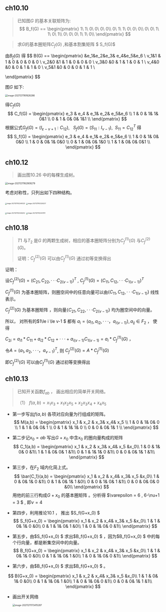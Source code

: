 ## ch10.10
> 已知图$G$ 的基本关联矩阵为:
$$
B_f(G) == 
\begin{pmatrix} 
1\ 1\ 0\ 0\ 0\ 0\\
0\ 1\ 1\ 0\ 0\ 0\\
0\ 0\ 1\ 1\ 0\ 1\\
0\ 0\ 0\ 1\ 1\ 0\\
\end{pmatrix}
$$

> 求$G$的基本圈矩阵$C_f(G)$ ,和基本割集矩阵 $ S_f(G)$

由$B_f(G)$ 得
$$
B(G) == 
\begin{pmatrix} 
	&e_1&e_2&e_3& e_4&e_5&e_6 \\
v_1&1 & 1 & 0 & 0 & 0 & 0 \\
v_2&0 &1  & 1 & 0 & 0 & 0 \\
v_3&0 &0  & 1 & 1 & 0 & 1 \\
v_4&0 &0  & 0 & 1 & 1 & 0 \\
v_5&1 &0  & 0 & 0 & 1 & 1 \\

\end{pmatrix}
$$


图$G$ 如下:

<img src="/Users/zhangwanlin/Library/Application Support/typora-user-images/image-20211211161626266.png" alt="image-20211211161626266" style="zoom:50%;" />

得$C_f(G)$
$$
C_f(G) = 
\begin{pmatrix}
e_3 & e_4 & e_1& e_2& e_5&e_6 \\
1 & 0 & 1& 1& 0&1 \\
0 & 1 & 0& 0& 1&1 \\
\end{pmatrix}
$$
根据公式$G_f(G) = (I_{\varepsilon-\nu+1 } : C_{12}) ,\ \ \  S_f(G) = (S_{11}:I_{\nu-1}) , \ \ S_{11} = C_{12}^T$ 得
$$
S_f(G) =
\begin{pmatrix}
e_3 & e_4 & e_1& e_2& e_5&e_6 \\
1 & 0 & 1& 0& 0&0 \\
1 & 0 & 0& 1& 0&0 \\
0 & 1 & 0& 0& 1&0 \\
1 & 1 & 0& 0& 0&1 \\
\end{pmatrix}
$$


## ch10.12

>  画出图$10.26$ 中的每棵生成树。

<img src="/Users/zhangwanlin/Library/Application Support/typora-user-images/image-20211211162909279.png" alt="image-20211211162909279" style="zoom:50%;" />

考虑对称性，只列出如下四种结构。



<img src="/Users/zhangwanlin/Library/Application Support/typora-user-images/image-20211211163240020.png" alt="image-20211211163240020" style="zoom:33%;" />                                    <img src="/Users/zhangwanlin/Library/Application Support/typora-user-images/image-20211211163326237.png" alt="image-20211211163326237" style="zoom:33%;" />

<img src="/Users/zhangwanlin/Library/Application Support/typora-user-images/image-20211211163426202.png" alt="image-20211211163426202" style="zoom:33%;" />                              <img src="/Users/zhangwanlin/Library/Application Support/typora-user-images/image-20211211163447911.png" alt="image-20211211163447911" style="zoom:33%;" />

## ch10.18

> $T1$ 与$T_2$ 是$G$ 的两颗生成树，相应的基本圈矩阵分别为$C_f^{(1)}(G)$ 与$C_f^{(2)}(G)$。
>
> 证明：$C_f^{(2)}(G)$  可以由$C_f^{(1)}(G)$ 通过初等变换得出

证明：

设$C_f^{(2)} (G) = (C_{21},C_{22},···C_{2(v-1)})^T$ , $C_f^{(1)} (G) = (C_{11},C_{12},···C_{1(v-1)})^T$

$C_f^{(1)} (G)$ 为基本圈矩阵，则圈空间中的任意向量可以由$\{ C_{11},C_{12},···C_{1(v-1)} \}$  线性表示。

 $C_f^{(2)} (G)$ 为基本圈矩阵 ，则向量$\{C_{21},C_{22},···C_{2(v-1)}  \}$ 均为圈空间中的向量。

所以， 对所有的$1\le i \le v-1 $ 都有 $a_i = (a_{i1} , a_{i2} ,··· ， a_{i(v-1)}) , a_{ij}\in F_2$  ， 使得

$C_{2i} = a_{i1}*C_{11} + a_{i2}*C_{12} + ··· + a_{i(v-1)}C_{1(v-1)}  = a_i * C_f^{(1)}(G)$   ， 

令$A = (a_1,a_2,···，a_{v-1} )^T$, 则 $C_f^{(2)} (G) = A * C_f^{(1)}(G)$

即$C_f^{(2)}(G)$  可以由$C_f^{(1)}(G)$ 通过初等变换得出



## ch10.13

> 已知开关函数$f_{ab}$ ， 画出相应的简单开关网络。
>
> （1） $f(a,b) = x_1x_3 + x_1x_2x_5 + x_2x_3x_4 + x_4x_5$

+ 第一步写出$f(a,b)$ 各项对应向量为行组成的矩阵。
  $$
  M(a,b) =
  \begin{pmatrix}
  x_1 & x_2 & x_3& x_4& x_5 \\
  1 & 0 & 1& 0& 0 \\
  1 & 1 & 0& 0& 1 \\
  0 & 1 & 1& 1& 0 \\
  0 & 0 & 0& 1& 1 \\
  \end{pmatrix}
  $$

+ 第二步记$x_0 = a b$ 写出$G+x_0$ 中含$x_0$ 的圈向量构成的矩阵
  $$
  C_1(a,b) =
  \begin{pmatrix}
  x_1 & x_2 & x_3& x_4& x_5 &x_0\\
  1 & 0 & 1& 0& 0 &1\\
  1 & 1 & 0& 0& 1 &1\\
  0 & 1 & 1& 1& 0 &1\\
  0 & 0 & 0& 1& 1 &1\\
  \end{pmatrix}
  $$

+ 第三步，在$F_2$  域内化简上式。
  $$
  \bar{C_1}(a,b) =
  \begin{pmatrix}
  x_1 & x_2 & x_4& x_3& x_5 &x_0\\
  1 & 0 & 0& 1& 0 &1\\
  0 & 1 & 0& 1& 1 &0\\
  0 & 0 & 1& 0& 1 &1\\
  0 & 0 & 0& 0& 0 &0\\
  \end{pmatrix}
  $$
  用他的前三行构成$G+x_0$ 的基本圈矩阵 。分析得 $\varepsilon = 6 , 6-\nu+1 = 3 $ , 即$\nu = 4$

+ 第四步，利用推论$10.1$ ， 推出 $S_f(G+x_0) $
  $$
  S_f(G+x_0) =
  \begin{pmatrix}
  x_1 & x_2 & x_4& x_3& x_5 &x_0\\
  1 & 1 & 0& 1& 0 &0\\
  0 & 1 & 1& 0& 1 &0\\
  1 & 0 & 1& 0& 0 &1\\
  \end{pmatrix}
  $$

+ 第五步，由$S_f(G+x_0) $ 求出$B_f(G+x_0) $ ，因为$B_f(G+x_0) $ 中的每个行向量，都是断集空间中的向量。
  $$
  B_f(G+x_0) =
  \begin{pmatrix}
  x_1 & x_2 & x_4& x_3& x_5 &x_0\\
  1 & 1 & 0& 1& 0 &0\\
  0 & 1 & 1& 0& 1 &0\\
  1 & 0 & 1& 0& 0 &1\\
  \end{pmatrix}
  $$

+ 第六步，由$B_f(G+x_0) $ 求出$B_f(G+x_0) $ 。

$$
B(G+x_0) =
\begin{pmatrix}
x_1 & x_2 & x_4& x_3& x_5 &x_0\\
1 & 1 & 0& 1& 0 &0\\
0 & 1 & 1& 0& 1 &0\\
1 & 0 & 1& 0& 0 &1\\
0 & 0 & 0& 1& 1 &1\\
\end{pmatrix}
$$

+ 画出开关网络

  <img src="/Users/zhangwanlin/Library/Application Support/typora-user-images/image-20211211173415287.png" alt="image-20211211173415287" style="zoom:50%;" />
